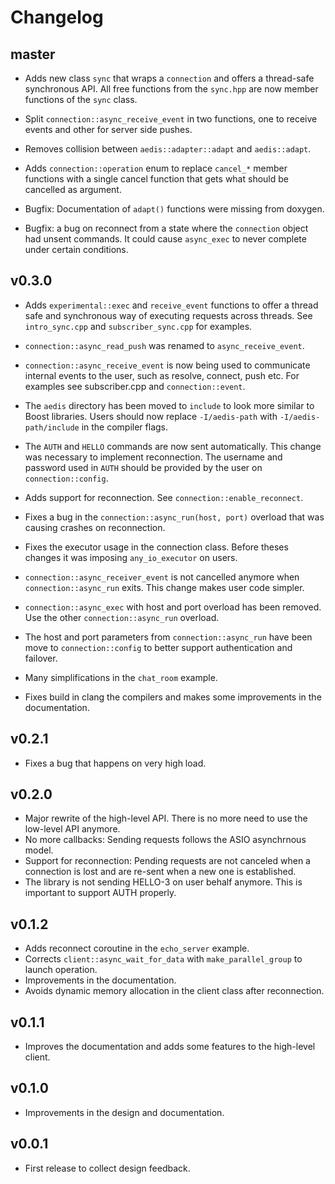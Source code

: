 # Changelog

## master

* Adds new class `sync` that wraps a `connection` and offers a
  thread-safe synchronous API.  All free functions from the `sync.hpp`
  are now member functions of the `sync` class.

* Split `connection::async_receive_event` in two functions, one to
  receive events and other for server side pushes.

* Removes collision between `aedis::adapter::adapt` and
  `aedis::adapt`.

* Adds `connection::operation` enum to replace `cancel_*` member
  functions with a single cancel function that gets what should be
  cancelled as argument.

* Bugfix: Documentation of `adapt()` functions were missing from
  doxygen.

* Bugfix: a bug on reconnect from a state where the `connection` object
  had unsent commands. It could cause `async_exec` to never
  complete under certain conditions.

## v0.3.0

* Adds `experimental::exec` and `receive_event` functions to offer a
  thread safe and synchronous way of executing requests across
  threads. See `intro_sync.cpp` and `subscriber_sync.cpp` for
  examples.

* `connection::async_read_push` was renamed to `async_receive_event`.

* `connection::async_receive_event` is now being used to communicate
  internal events to the user, such as resolve, connect, push etc. For
  examples see subscriber.cpp and `connection::event`.

* The `aedis` directory has been moved to `include` to look more
  similar to Boost libraries. Users should now replace `-I/aedis-path`
  with `-I/aedis-path/include` in the compiler flags.

* The `AUTH` and `HELLO` commands are now sent automatically. This change was
  necessary to implement reconnection. The username and password
  used in `AUTH` should be provided by the user on
  `connection::config`.

* Adds support for reconnection. See `connection::enable_reconnect`.

* Fixes a bug in the `connection::async_run(host, port)` overload
  that was causing crashes on reconnection.

* Fixes the executor usage in the connection class. Before theses
  changes it was imposing `any_io_executor` on users.

* `connection::async_receiver_event` is not cancelled anymore when
  `connection::async_run` exits. This change makes user code simpler.

* `connection::async_exec` with host and port overload has been
  removed. Use the other `connection::async_run` overload.

* The host and port parameters from `connection::async_run` have been
  move to `connection::config` to better support authentication and
  failover.

* Many simplifications in the `chat_room` example.

* Fixes build in clang the compilers and makes some improvements in
  the documentation.

## v0.2.1

* Fixes a bug that happens on very high load.

## v0.2.0

* Major rewrite of the high-level API. There is no more need to use the low-level API anymore.
* No more callbacks: Sending requests follows the ASIO asynchrnous model.
* Support for reconnection: Pending requests are not canceled when a connection is lost and are re-sent when a new one is established.
* The library is not sending HELLO-3 on user behalf anymore. This is important to support AUTH properly.

## v0.1.2

* Adds reconnect coroutine in the `echo_server` example.
* Corrects `client::async_wait_for_data` with `make_parallel_group` to launch operation.
* Improvements in the documentation.
* Avoids dynamic memory allocation in the client class after reconnection.

## v0.1.1

* Improves the documentation and adds some features to the high-level client.

## v0.1.0

* Improvements in the design and documentation.

## v0.0.1

* First release to collect design feedback.
